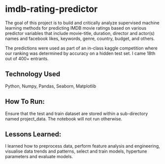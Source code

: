 # imdb-rating-predictor
 The goal of this project is to build and critically analyze supervised machine learning methods for predicting IMDB movie ratings based on various predictor variables that include movie-title, duration, director and actor(s) names and facebook likes, keywords, genre, country, budget, and others.

The predictions were used as part of an in-class kaggle competition where our ranking was determined by accuracy on a hidden test set. I came 18th out of 400+ entrants. 

## Technology Used
Python, Numpy, Pandas, Seaborn, Matplotlib

## How To Run:
Ensure that the test and train dataset are stored within a sub-directory named project_data. The notebook will not run otherwise.

 ## Lessons Learned:
I learned how to preprocess data, perform feature analysis and engineering, visualise data trends and patterns, select and train models, hypertune parameters and evaluate models.
